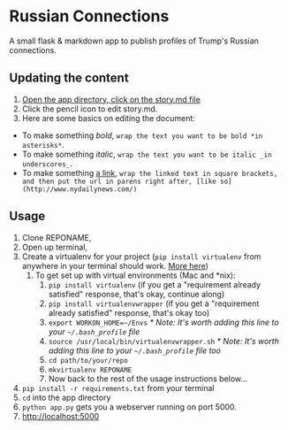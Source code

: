 # Russian Connections
A small flask & markdown app to publish profiles of Trump's Russian connections.

## Updating the content
1. [Open the app directory, click on the story.md file](app/story.md)
2. Click the pencil icon to edit story.md.
3. Here are some basics on editing the document:
* To make something *bold*, `wrap the text you want to be bold *in asterisks*`.
* To make something _italic_, `wrap the text you want to be italic _in underscores_`.
* To make something [a link](), `wrap the linked text in square brackets, and then put the url in parens right after, [like so](http://www.nydailynews.com/)`

## Usage
1. Clone REPONAME,
2. Open up terminal, 
3. Create a virtualenv for your project (`pip install virtualenv` from anywhere in your terminal should work. [More here](http://python-guide-pt-br.readthedocs.io/en/latest/dev/virtualenvs/))
    1. To get set up with virtual environments (Mac and *nix):
        1. `pip install virtualenv` (if you get a "requirement already satisfied" response, that's okay, continue along)
        2. `pip install virtualenvwrapper` (if you get a "requirement already satisfied" response, that's okay too)
        3. `export WORKON_HOME=~/Envs` _* Note: It's worth adding this line to your `~/.bash_profile` file_
        4. `source /usr/local/bin/virtualenvwrapper.sh` _* Note: It's worth adding this line to your `~/.bash_profile` file too_
        5. `cd path/to/your/repo`
        6. `mkvirtualenv REPONAME`
        7. Now back to the rest of the usage instructions below...
4. `pip install -r requirements.txt` from your terminal
9. `cd` into the app directory
5. `python app.py` gets you a webserver running on port 5000.
6. [http://localhost:5000](http://localhost:5000)

